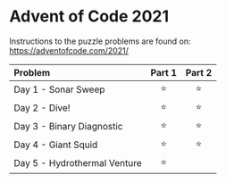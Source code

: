 # Advent of Code 2021

Instructions to the puzzle problems are found on: https://adventofcode.com/2021/

| **Problem**                  | Part 1 | Part 2 |
| :--------------------------- | :----: | :----: |
| Day 1 - Sonar Sweep          | :star: | :star: |
| Day 2 - Dive!                | :star: | :star: |
| Day 3 - Binary Diagnostic    | :star: | :star: |
| Day 4 - Giant Squid          | :star: | :star: |
| Day 5 - Hydrothermal Venture | :star: |  |